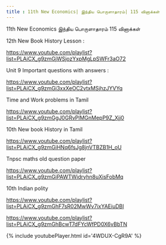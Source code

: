 ```yaml
---
title : 11th New Economics| இந்திய பொருளாதாரம்| 115 வினாக்கள்
---
```


11th New Economics இந்திய பொருளாதாரம் 115 வினாக்கள்

12th New Book History Lesson :

https://www.youtube.com/playlist?list=PLAiCX_g9zmGjWSjozYxpMgLpSWFr3aO72

Unit 9 Important questions with answers :

https://www.youtube.com/playlist?list=PLAiCX_g9zmGi3xxXeOC2vtxMSjhzJYVYq

Time and Work problems in Tamil 

https://www.youtube.com/playlist?list=PLAiCX_g9zmGgJ0GRvPlMGnMepP9Z_Xjj0

10th New book History in Tamil

https://www.youtube.com/playlist?list=PLAiCX_g9zmGiHNq6fsJg8jnVTBZB1H_oU

Tnpsc maths old question paper

https://www.youtube.com/playlist?list=PLAiCX_g9zmGiPAWTWidryhn8uXisFobMq

10th Indian polity

https://www.youtube.com/playlist?list=PLAiCX_g9zmGhF7sR02MwWv7ixYAEiuDBl

https://www.youtube.com/playlist?list=PLAiCX_g9zmGhBcwT7dFYcWfPD0X6vBbTN



{% include youtubePlayer.html id='4WDUX-CgR9A' %}

